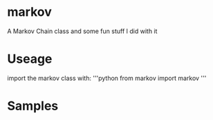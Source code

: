 markov
======

A Markov Chain class and some fun stuff I did with it

Useage
======

import the markov class with:
'''python
from markov import markov
'''

Samples
=======


